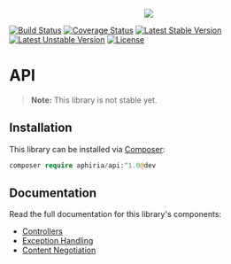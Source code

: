 <p align="center"><a href="https://www.aphiria.com" target="_blank" title="Aphiria"><img src="https://www.aphiria.com/images/aphiria-logo.svg"></a></p>

<p align="center">

[![Build Status](https://travis-ci.com/aphiria/api.svg)](https://travis-ci.com/aphiria/api)
[![Coverage Status](https://coveralls.io/repos/github/aphiria/api/badge.svg?branch=master)](https://coveralls.io/github/aphiria/api?branch=master)
[![Latest Stable Version](https://poser.pugx.org/aphiria/api/v/stable.svg)](https://packagist.org/packages/aphiria/api)
[![Latest Unstable Version](https://poser.pugx.org/aphiria/api/v/unstable.svg)](https://packagist.org/packages/aphiria/api)
[![License](https://poser.pugx.org/aphiria/api/license.svg)](https://packagist.org/packages/aphiria/api)

</p>

# API

> **Note:** This library is not stable yet.

## Installation

This library can be installed via [Composer](https://getcomposer.org/download/):

```php
composer require aphiria/api:^1.0@dev
```

## Documentation

Read the full documentation for this library's components:

* <a href="https://www.aphiria.com/docs/master/controllers.html" target="_blank">Controllers</a>
* <a href="https://www.aphiria.com/docs/master/http-exception-handling.html" target="_blank">Exception Handling</a>
* <a href="https://www.aphiria.com/docs/master/content-negotiation.html" target="_blank">Content Negotiation</a>
